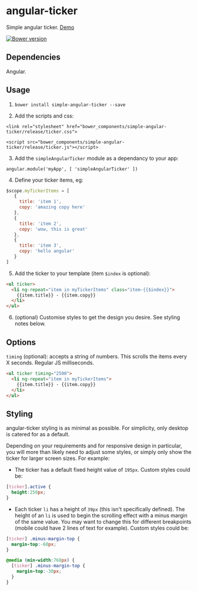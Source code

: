 # angular-ticker

Simple angular ticker. [Demo](http://ttbarnes.github.io/angular-ticker)

[![Bower version](https://badge.fury.io/bo/simple-angular-ticker.png)](http://badge.fury.io/bo/simple-angular-ticker)

## Dependencies

Angular.

## Usage

1) `bower install simple-angular-ticker --save`

2) Add the scripts and css:

`<link rel="stylesheet" href="bower_components/simple-angular-ticker/release/ticker.css">`

`<script src="bower_components/simple-angular-ticker/release/ticker.js"></script>`

3) Add the `simpleAngularTicker` module as a dependancy to your app:

`angular.module('myApp', [ 'simpleAngularTicker' ])`

4) Define your ticker items, eg:

```javascript
$scope.myTickerItems = [
   {
     title: 'item 1',
     copy: 'amazing copy here'
   },
   {
     title: 'item 2',
     copy: 'wow, this is great'
   },
   {
     title: 'item 3',
     copy: 'hello angular'
   }
]
```

5) Add the ticker to your template (item `$index` is optional):

```html
<ul ticker>
  <li ng-repeat="item in myTickerItems" class="item-{{$index}}">
    {{item.title}} - {{item.copy}}
  </li>
</ul>
```


6) (optional) Customise styles to get the design you desire. See styling notes below.

## Options

`timing` (optional): accepts a string of numbers. This scrolls the items every X seconds. Regular JS milliseconds.

```html
<ul ticker timing="2500">
  <li ng-repeat="item in myTickerItems">
    {{item.title}} - {{item.copy}}
  </li>
</ul>
```


## Styling

angular-ticker styling is as minimal as possible. For simplicity, only desktop is catered for as a default.

Depending on your requirements and for responsive design in particular, you will more than likely need to adjust some styles, or simply only show the ticker for larger screen sizes. For example:

- The ticker has a default fixed height value of `195px`. Custom styles could be:

```css
[ticker].active {
  height:250px;
}
```

- Each ticker `li` has a height of `39px` (this isn't specifically defined). The height of an `li` is used to begin the scrolling effect with a minus margin of the same value. You may want to change this for different breakpoints (mobile could have 2 lines of text for example). Custom styles could be:

```css
[ticker] .minus-margin-top {
  margin-top:-60px;
}

@media (min-width:768px) {
  [ticker] .minus-margin-top {
    margin-top:-30px;
  }
}
```
